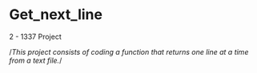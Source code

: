 # Get_next_line
2 - 1337 Project

/*This project consists of coding a function that returns one line at a time from a text file.*/
